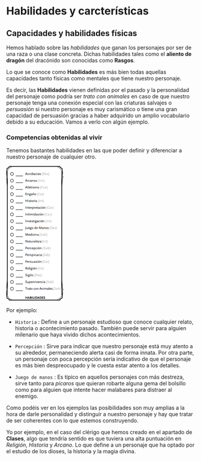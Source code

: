 # **Habilidades y carcterísticas**
## Capacidades y habilidades físicas

Hemos hablado sobre las *habilidades* que ganan los personajes por ser de una raza o una clase concreta. Dichas habilidades tales como el **aliento de dragón** del dracónido son conocidas como **Rasgos**. 

Lo que se conoce como **Habilidades** es más bien todas aquellas capacidades tanto físicas como mentales que tiene nuestro personaje. 

Es decir, las **Habilidades** vienen definidas por el pasado y la personalidad del personaje como podría ser *trato con animales* en caso de que nuestro personaje tenga una conexión especial con las criaturas salvajes o *persuasión* si nuestro personaje es muy carismático o tiene una gran capacidad de persuasión gracias a haber adquirido un amplio vocabulario debido a su educación. Vamos a verlo con algún ejemplo.

### Competencias obtenidas al vivir

Tenemos bastantes habilidades en las que poder definir y diferenciar a nuestro personaje de cualquier otro. 

![skills](../images/skills.png)  

Por ejemplo:

- `Historia` : Define a un personaje estudioso que conoce cualquier relato, historia o acontecimiento pasado. También puede servir para alguien milenario que haya vivido dichos acontecimientos.

- `Percepción` : Sirve para indicar que nuestro personaje está muy atento a su alrededor, permaneciendo alerta casi de forma innata. Por otra parte, un personaje con poca percepción sería indicativo de que el personaje es más bien despreocupado y le cuesta estar atento a los detalles.

- `Juego de manos` : Es típico en aquellos personajes con más destreza, sirve tanto para *pícaros* que quieran robarte alguna gema del bolsillo como para alguien que intente hacer malabares para distraer al enemigo.

Como podéis ver en los ejemplos las posibilidades son muy amplias a la hora de darle personalidad y distinguir a nuestro personaje y hay que tratar de ser coherentes con lo que estemos construyendo. 

Yo por ejemplo, en el caso del clérigo que hemos creado en el apartado de **Clases**, algo que tendría sentido es que tuviera una alta puntuación en *Religión*, *Historia* y *Arcano*. Lo que define a un personaje que ha optado por el estudio de los dioses, la historia y la magia divina.